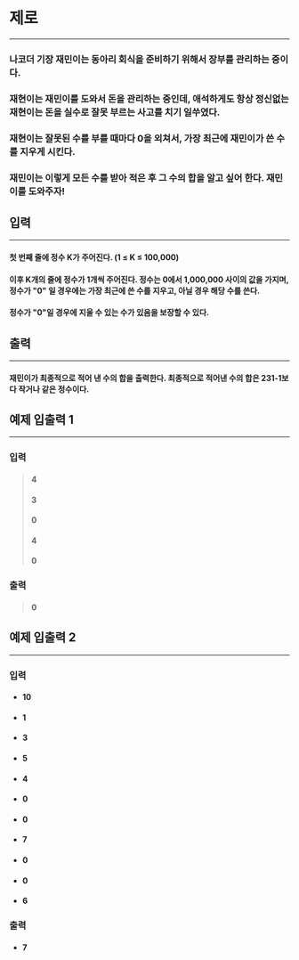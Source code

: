 # 제로
------------

### 나코더 기장 재민이는 동아리 회식을 준비하기 위해서 장부를 관리하는 중이다.

### 재현이는 재민이를 도와서 돈을 관리하는 중인데, 애석하게도 항상 정신없는 재현이는 돈을 실수로 잘못 부르는 사고를 치기 일쑤였다.

### 재현이는 잘못된 수를 부를 때마다 0을 외쳐서, 가장 최근에 재민이가 쓴 수를 지우게 시킨다.

### 재민이는 이렇게 모든 수를 받아 적은 후 그 수의 합을 알고 싶어 한다. 재민이를 도와주자!

## 입력
------------

#### 첫 번째 줄에 정수 K가 주어진다. (1 ≤ K ≤ 100,000)

#### 이후 K개의 줄에 정수가 1개씩 주어진다. 정수는 0에서 1,000,000 사이의 값을 가지며, 정수가 "0" 일 경우에는 가장 최근에 쓴 수를 지우고, 아닐 경우 해당 수를 쓴다.

#### 정수가 "0"일 경우에 지울 수 있는 수가 있음을 보장할 수 있다.

## 출력
------------

#### 재민이가 최종적으로 적어 낸 수의 합을 출력한다. 최종적으로 적어낸 수의 합은 231-1보다 작거나 같은 정수이다.

## 예제 입출력 1
------------

### 입력
> #### 4
> #### 3
> #### 0
> #### 4
> #### 0

### 출력
> #### 0

## 예제 입출력 2
------------

### 입력
- #### 10
- #### 1
- #### 3
- #### 5
- #### 4
- #### 0
- #### 0
- #### 7
- #### 0
- #### 0
- #### 6

### 출력
- #### 7